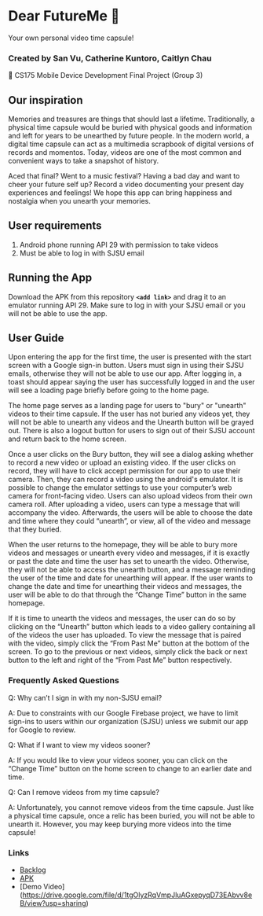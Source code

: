 # Dear FutureMe 🎦 

Your own personal video time capsule!

### Created by San Vu, Catherine Kuntoro, Caitlyn Chau 

📱 CS175 Mobile Device Development Final Project (Group 3)

## Our inspiration
Memories and treasures are things that should last a lifetime. Traditionally, a physical time capsule would be buried with physical goods and information and left for years to be unearthed by future people. In the modern world, a digital time capsule can act as a multimedia scrapbook of digital versions of records and momentos. Today, videos are one of the most common and convenient ways to take a snapshot of history. 

Aced that final? Went to a music festival? Having a bad day and want to cheer your future self up? Record a video documenting your present day experiences and feelings! We hope this app can bring happiness and nostalgia when you unearth your memories. 

## User requirements 
1. Android phone running API 29 with permission to take videos
2. Must be able to log in with SJSU email

## Running the App
Download the APK from this repository **`<add link>`** and drag it to an emulator running API 29. Make sure to log in with your SJSU email or you will not be able to use the app. 

## User Guide
Upon entering the app for the first time, the user is presented with the start screen with a Google sign-in button. Users must sign in using their SJSU emails, otherwise they will not be able to use our app. After logging in, a toast should appear saying the user has successfully logged in and the user will see a loading page briefly before going to the home page. 

The home page serves as a landing page for users to "bury" or "unearth" videos to their time capsule. If the user has not buried any videos yet, they will not be able to unearth any videos and the Unearth button will be grayed out. There is also a logout button for users to sign out of their SJSU account and return back to the home screen. 

Once a user clicks on the Bury button, they will see a dialog asking whether to record a new video or upload an existing video. If the user clicks on record, they will have to click accept permission for our app to use their camera. Then, they can record a video using the android's emulator. It is possible to change the emulator settings to use your computer’s web camera for front-facing video. Users can also upload videos from their own camera roll. After uploading a video, users can type a message that will accompany the video. Afterwards, the users will be able to choose the date and time where they could “unearth”, or view, all of the video and message that they buried. 


When the user returns to the homepage, they will be able to bury more videos and messages or unearth every video and messages, if it is exactly or past the date and time the user has set to unearth the video. Otherwise, they will not be able to access the unearth button, and a message reminding the user of the time and date for unearthing will appear. If the user wants to change the date and time for unearthing their videos and messages, the user will be able to do that through the “Change Time” button in the same homepage.

If it is time to unearth the videos and messages, the user can do so by clicking on the “Unearth” button which leads to a video gallery containing all of the videos the user has uploaded. To view the message that is paired with the video, simply click the “From Past Me” button at the bottom of the screen. To go to the previous or next videos, simply click the back or next button to the left and right of the “From Past Me” button respectively. 

### Frequently Asked Questions
Q: Why can’t I sign in with my non-SJSU email?

A: Due to constraints with our Google Firebase project, we have to limit sign-ins to users within our organization (SJSU) unless we submit our app for Google to review.

Q: What if I want to view my videos sooner?

A: If you would like to view your videos sooner, you can click on the “Change Time” button on the home screen to change to an earlier date and time. 

Q: Can I remove videos from my time capsule?

A: Unfortunately, you cannot remove videos from the time capsule. Just like a physical time capsule, once a relic has been buried, you will not be able to unearth it. However, you may keep burying more videos into the time capsule!

### Links
* [Backlog](https://docs.google.com/spreadsheets/d/14QSBeHhoq-kCaNUsZroGfzXufmJal-hgEQhRGciO-ug/edit#gid=0)
* [APK](https://drive.google.com/file/d/1z_nqSZSdzO2d5wXpqtiwbmBjVS6SeC15/view?usp=sharing)
* [Demo Video] (https://drive.google.com/file/d/1tgOlyzRqVmpJluAGxepyqD73EAbvv8eB/view?usp=sharing)
